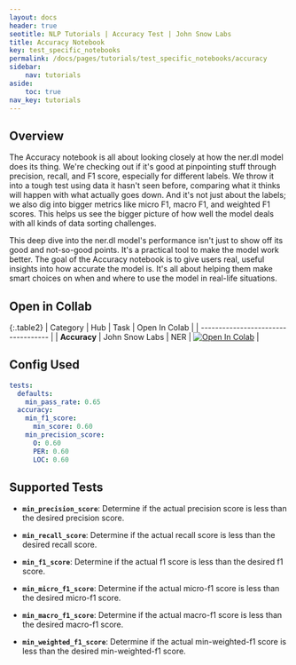 ```yaml
---
layout: docs
header: true
seotitle: NLP Tutorials | Accuracy Test | John Snow Labs
title: Accuracy Notebook
key: test_specific_notebooks
permalink: /docs/pages/tutorials/test_specific_notebooks/accuracy
sidebar:
    nav: tutorials
aside:
    toc: true
nav_key: tutorials
---
```


<div class="main-docs" markdown="1"><div class="h3-box" markdown="1">

## Overview

The Accuracy notebook is all about looking closely at how the ner.dl model does its thing. We're checking out if it's good at pinpointing stuff through precision, recall, and F1 score, especially for different labels. We throw it into a tough test using data it hasn't seen before, comparing what it thinks will happen with what actually goes down. And it's not just about the labels; we also dig into bigger metrics like micro F1, macro F1, and weighted F1 scores. This helps us see the bigger picture of how well the model deals with all kinds of data sorting challenges.

This deep dive into the ner.dl model's performance isn't just to show off its good and not-so-good points. It's a practical tool to make the model work better. The goal of the Accuracy notebook is to give users real, useful insights into how accurate the model is. It's all about helping them make smart choices on when and where to use the model in real-life situations.

## Open in Collab

{:.table2}
| Category               | Hub                           | Task                              | Open In Colab                                                                                                                                                                                                                                    |
| ----------------------------------- |
| **Accuracy** | John Snow Labs                    | NER                               | [![Open In Colab](https://colab.research.google.com/assets/colab-badge.svg)](https://colab.research.google.com/github/JohnSnowLabs/langtest/blob/main/demo/tutorials/test-specific-notebooks/Accuracy_Demo.ipynb)                                |

<div class="main-docs" markdown="1"><div class="h3-box" markdown="1">

## Config Used

```yml 
tests:     
  defaults:
    min_pass_rate: 0.65
  accuracy:
    min_f1_score:
      min_score: 0.60
    min_precision_score:
      O: 0.60
      PER: 0.60
      LOC: 0.60
```

<div class="main-docs" markdown="1"><div class="h3-box" markdown="1">

## Supported Tests

- **`min_precision_score`**: Determine if the actual precision score is less than the desired precision score.

- **`min_recall_score`**:  Determine if the actual recall score is less than the desired recall score.

- **`min_f1_score`**: Determine if the actual f1 score is less than the desired f1 score.

- **`min_micro_f1_score`**:  Determine if the actual micro-f1 score is less than the desired micro-f1 score.

- **`min_macro_f1_score`**:  Determine if the actual macro-f1 score is less than the desired macro-f1 score.

- **`min_weighted_f1_score`**:  Determine if the actual min-weighted-f1 score is less than the desired min-weighted-f1 score.


</div></div>